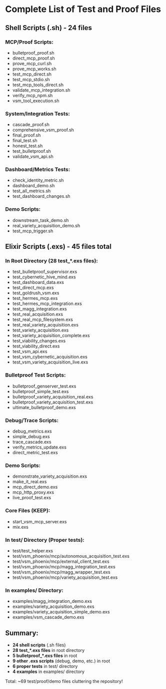 # Complete List of Test and Proof Files

## Shell Scripts (.sh) - 24 files

### MCP/Proof Scripts:
- bulletproof_proof.sh
- direct_mcp_proof.sh
- prove_mcp_curl.sh
- prove_mcp_works.sh
- test_mcp_direct.sh
- test_mcp_stdio.sh
- test_mcp_tools_direct.sh
- validate_mcp_integration.sh
- verify_mcp_npm.sh
- vsm_tool_execution.sh

### System/Integration Tests:
- cascade_proof.sh
- comprehensive_vsm_proof.sh
- final_proof.sh
- final_test.sh
- honest_test.sh
- test_bulletproof.sh
- validate_vsm_api.sh

### Dashboard/Metrics Tests:
- check_identity_metric.sh
- dashboard_demo.sh
- test_all_metrics.sh
- test_dashboard_changes.sh

### Demo Scripts:
- downstream_task_demo.sh
- real_variety_acquisition_demo.sh
- test_mcp_trigger.sh

## Elixir Scripts (.exs) - 45 files total

### In Root Directory (28 test_*.exs files):
- test_bulletproof_supervisor.exs
- test_cybernetic_hive_mind.exs
- test_dashboard_data.exs
- test_direct_mcp.exs
- test_goldrush_vsm.exs
- test_hermes_mcp.exs
- test_hermes_mcp_integration.exs
- test_magg_integration.exs
- test_real_acquisition.exs
- test_real_mcp_filesystem.exs
- test_real_variety_acquisition.exs
- test_variety_acquisition.exs
- test_variety_acquisition_complete.exs
- test_viability_changes.exs
- test_viability_direct.exs
- test_vsm_api.exs
- test_vsm_cybernetic_acquisition.exs
- test_vsm_variety_acquisition_live.exs

### Bulletproof Test Scripts:
- bulletproof_genserver_test.exs
- bulletproof_simple_test.exs
- bulletproof_variety_acquisition_real.exs
- bulletproof_variety_acquisition_test.exs
- ultimate_bulletproof_demo.exs

### Debug/Trace Scripts:
- debug_metrics.exs
- simple_debug.exs
- trace_cascade.exs
- verify_metrics_update.exs
- direct_metric_test.exs

### Demo Scripts:
- demonstrate_variety_acquisition.exs
- make_it_real.exs
- mcp_direct_demo.exs
- mcp_http_proxy.exs
- live_proof_test.exs

### Core Files (KEEP):
- start_vsm_mcp_server.exs
- mix.exs

### In test/ Directory (Proper tests):
- test/test_helper.exs
- test/vsm_phoenix/mcp/autonomous_acquisition_test.exs
- test/vsm_phoenix/mcp/external_client_test.exs
- test/vsm_phoenix/mcp/magg_integration_test.exs
- test/vsm_phoenix/mcp/magg_wrapper_test.exs
- test/vsm_phoenix/mcp/variety_acquisition_test.exs

### In examples/ Directory:
- examples/magg_integration_demo.exs
- examples/variety_acquisition_demo.exs
- examples/variety_acquisition_simple_demo.exs
- examples/vsm_cascade_demo.exs

## Summary:
- **24 shell scripts** (.sh files)
- **28 test_*.exs files** in root directory
- **5 bulletproof_*.exs files** in root
- **9 other .exs scripts** (debug, demo, etc.) in root
- **6 proper tests** in test/ directory
- **4 examples** in examples/ directory

Total: ~69 test/proof/demo files cluttering the repository!